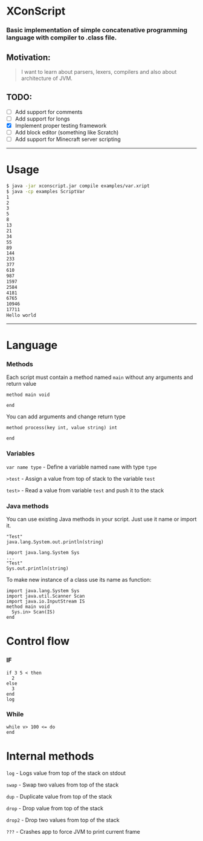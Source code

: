 # XConScript
### Basic implementation of simple concatenative programming language with compiler to .class file.
## Motivation:
> I want to learn about parsers, lexers, compilers and also about architecture of JVM.

## TODO:
 - [ ] Add support for comments
 - [ ] Add support for longs
 - [x] Implement proper testing framework
 - [ ] Add block editor (something like Scratch)
 - [ ] Add support for Minecraft server scripting

---

# Usage

```bash
$ java -jar xconscript.jar compile examples/var.xript
$ java -cp examples ScriptVar
1
2
3
5
8
13
21
34
55
89
144
233
377
610
987
1597
2584
4181
6765
10946
17711
Hello world
```

---

# Language

### Methods
Each script must contain a method named `main` without any arguments and return value
```
method main void

end
```
You can add arguments and change return type
```
method process(key int, value string) int

end
```

### Variables
`var name type` - Define a variable named `name` with type `type`

`>test` - Assign a value from top of stack to the variable `test`

`test>` - Read a value from variable `test` and push it to the stack

### Java methods
You can use existing Java methods in your script. Just use it name or import it.

```
"Test"
java.lang.System.out.println(string)
```
```
import java.lang.System Sys
...
"Test"
Sys.out.println(string)
```

To make new instance of a class use its name as function:
```
import java.lang.System Sys
import java.util.Scanner Scan
import java.io.InputStream IS
method main void
  Sys.in> Scan(IS)
end
```

# Control flow

### IF
```
if 3 5 < then
  2
else
  3
end
log
```

### While
```
while v> 100 <= do
end
```

# Internal methods
`log` - Logs value from top of the stack on stdout

`swap` - Swap two values from top of the stack

`dup` - Duplicate value from top of the stack

`drop` - Drop value from top of the stack

`drop2` - Drop two values from top of the stack

`???` - Crashes app to force JVM to print current frame
